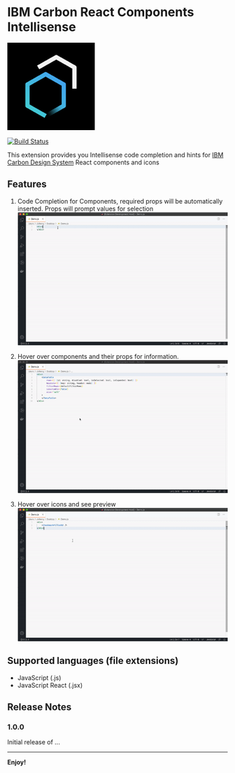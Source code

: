# IBM Carbon React Components Intellisense
![Code Completion](resources/carbon-icon.png)

[![Build Status](https://travis-ci.com/wzs1234566/IBM-Carbon-React-vscode-plugin.svg?branch=master)](https://travis-ci.com/wzs1234566/IBM-Carbon-React-vscode-plugin)

This extension provides you Intellisense code completion and 
hints for [IBM Carbon Design System](https://www.carbondesignsystem.com/) React components and icons

## Features

1. Code Completion for Components, required props will be automatically inserted. Props will prompt values for selection 
![Code Completion](resources/code-completion.gif)

2. Hover over components and their props for information.
![Hover to see details](resources/hover-component.gif)

3. Hover over icons and see preview
![Hover on icon to preview](resources/hover-icon.gif)


## Supported languages (file extensions)
- JavaScript (.js)
- JavaScript React (.jsx)

## Release Notes
### 1.0.0

Initial release of ...

-----------------------------------------------------------------------------------------------------------


**Enjoy!**
